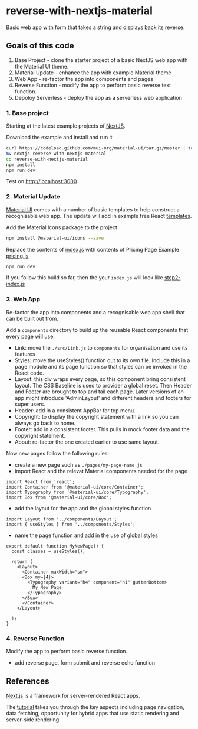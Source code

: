 # reverse-with-nextjs-material
Basic web app with form that takes a string and displays back its reverse.

## Goals of this code
1. Base Project - clone the starter project of a basic NextJS web app with the Material UI theme.
2. Material Update - enhance the app with example Material theme
3. Web App - re-factor the app into components and pages
4. Reverse Function - modify the app to perform basic reverse text function.
5. Depoloy Serverless - deploy the app as a serverless web application

### 1. Base project
Starting at the latest example projects of [NextJS](    ).

Download the example and install and run it
```sh
curl https://codeload.github.com/mui-org/material-ui/tar.gz/master | tar -xz --strip=2  material-ui-master/examples/nextjs
mv nextjs reverse-with-nextjs-material
cd reverse-with-nextjs-material
npm install
npm run dev
```
Test on [http://localhost:3000](http://localhost:3000)

### 2. Material Update
[Material UI](https://material-ui.com/) comes with a number of basic templates to help construct a recognisable web app. The update will add in example free React [templates](https://material-ui.com/getting-started/templates/).

Add the Material Icons package to the project
```sh
npm install @material-ui/icons --save
```
Replace the contents of [index.js](.pages/index.js) with contents of Pricing Page Example [pricing.js](https://github.com/mui-org/material-ui/blob/master/docs/src/pages/getting-started/templates/pricing/Pricing.js)

```sh
npm run dev
```
If you follow this build so far, then the your `index.js` will look like [step2-index.js](.pages/step2-index.js)

### 3. Web App
Re-factor the app into components and a recognisable web app shell that can be built out from.

Add a `components` directory to build up the reusable React components that every page will use.

- Link: move the `./src/Link.js` to `components` for organisation and use its features
- Styles: move the useStyles() function out to its own file. Include this in a page module and its page function so that styles can be invoked in the React code.
- Layout: this div wraps every page, so this component bring consistent layout. The CSS Baseline is used to provider a global reset. Then Header and Footer are brought to top and tail each page. Later versions of an app might introduce 'AdminLayout' and different headers and footers for super users.
- Header: add in a consistent AppBar for top menu.
- Copyright: to display the copyright statement with a link so you can always go back to home.
- Footer: add in a consistent footer. This pulls in mock footer data and the copyright statement.
- About: re-factor the one created earlier to use same layout.

Now new pages follow the following rules:
- create a new page such as `./pages/my-page-name.js`
- import React and the relevat Material components needed for the page
```
import React from 'react';
import Container from '@material-ui/core/Container';
import Typography from '@material-ui/core/Typography';
import Box from '@material-ui/core/Box';
```
- add the layout for the app and the global styles function
```
import Layout from '../components/Layout';
import { useStyles } from '../components/Styles';
```
- name the page function and add in the use of global styles
```
export default function MyNewPage() {
  const classes = useStyles();

  return (
    <Layout>
      <Container maxWidth="sm">
      <Box my={4}>
        <Typography variant="h4" component="h1" gutterBottom>
          My New Page
        </Typography>
      </Box>
      </Container>
    </Layout>
    
  );
}
``` 

### 4. Reverse Function
Modify the app to perform basic reverse function. 
- add reverse page, form submit and reverse echo function




## References
[Next.js](https://github.com/zeit/next.js) is a framework for server-rendered React apps. 

The [tutorial](https://nextjs.org/learn/basics/create-nextjs-app) takes you through the key aspects including page navigation, data fetching, opportunity for hybrid apps that use static rendering and server-side rendering.